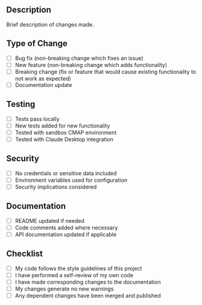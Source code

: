 ## Description
Brief description of changes made.

## Type of Change
- [ ] Bug fix (non-breaking change which fixes an issue)
- [ ] New feature (non-breaking change which adds functionality)
- [ ] Breaking change (fix or feature that would cause existing functionality to not work as expected)
- [ ] Documentation update

## Testing
- [ ] Tests pass locally
- [ ] New tests added for new functionality
- [ ] Tested with sandbox CMAP environment
- [ ] Tested with Claude Desktop integration

## Security
- [ ] No credentials or sensitive data included
- [ ] Environment variables used for configuration
- [ ] Security implications considered

## Documentation
- [ ] README updated if needed
- [ ] Code comments added where necessary
- [ ] API documentation updated if applicable

## Checklist
- [ ] My code follows the style guidelines of this project
- [ ] I have performed a self-review of my own code
- [ ] I have made corresponding changes to the documentation
- [ ] My changes generate no new warnings
- [ ] Any dependent changes have been merged and published